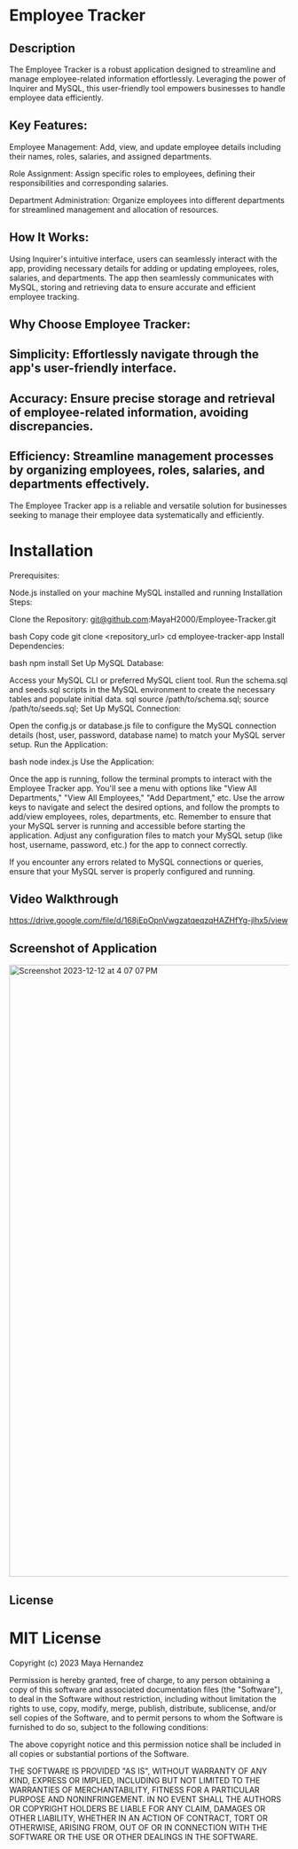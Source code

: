 # Employee Tracker
## Description

The Employee Tracker is a robust application designed to streamline and manage employee-related information effortlessly. Leveraging the power of Inquirer and MySQL, this user-friendly tool empowers businesses to handle employee data efficiently.

## Key Features:

Employee Management: Add, view, and update employee details including their names, roles, salaries, and assigned departments.

Role Assignment: Assign specific roles to employees, defining their responsibilities and corresponding salaries.

Department Administration: Organize employees into different departments for streamlined management and allocation of resources.

## How It Works:

Using Inquirer's intuitive interface, users can seamlessly interact with the app, providing necessary details for adding or updating employees, roles, salaries, and departments. The app then seamlessly communicates with MySQL, storing and retrieving data to ensure accurate and efficient employee tracking.

## Why Choose Employee Tracker:

## Simplicity: Effortlessly navigate through the app's user-friendly interface.

## Accuracy: Ensure precise storage and retrieval of employee-related information, avoiding discrepancies.

## Efficiency: Streamline management processes by organizing employees, roles, salaries, and departments effectively.

The Employee Tracker app is a reliable and versatile solution for businesses seeking to manage their employee data systematically and efficiently.

# Installation 

Prerequisites:

Node.js installed on your machine
MySQL installed and running
Installation Steps:

Clone the Repository: git@github.com:MayaH2000/Employee-Tracker.git

bash
Copy code
git clone <repository_url>
cd employee-tracker-app
Install Dependencies:

bash
npm install
Set Up MySQL Database:

Access your MySQL CLI or preferred MySQL client tool.
Run the schema.sql and seeds.sql scripts in the MySQL environment to create the necessary tables and populate initial data.
sql
source /path/to/schema.sql;
source /path/to/seeds.sql;
Set Up MySQL Connection:

Open the config.js or database.js file to configure the MySQL connection details (host, user, password, database name) to match your MySQL server setup.
Run the Application:

bash
node index.js
Use the Application:

Once the app is running, follow the terminal prompts to interact with the Employee Tracker app.
You'll see a menu with options like "View All Departments," "View All Employees," "Add Department," etc.
Use the arrow keys to navigate and select the desired options, and follow the prompts to add/view employees, roles, departments, etc.
Remember to ensure that your MySQL server is running and accessible before starting the application. Adjust any configuration files to match your MySQL setup (like host, username, password, etc.) for the app to connect correctly.

If you encounter any errors related to MySQL connections or queries, ensure that your MySQL server is properly configured and running.

## Video Walkthrough 
https://drive.google.com/file/d/168jEpOpnVwgzatqeqzqHAZHfYg-jlhx5/view



 ## Screenshot of Application
<img width="1104" alt="Screenshot 2023-12-12 at 4 07 07 PM" src="https://github.com/MayaH2000/Employee-Tracker/assets/101356128/0dc430f4-cf29-4728-9c5a-3b36f399fe3b"> 

## License

# MIT License
Copyright (c) 2023 Maya Hernandez

Permission is hereby granted, free of charge, to any person obtaining a copy of this software and associated documentation files (the "Software"), to deal in the Software without restriction, including without limitation the rights to use, copy, modify, merge, publish, distribute, sublicense, and/or sell copies of the Software, and to permit persons to whom the Software is furnished to do so, subject to the following conditions:

The above copyright notice and this permission notice shall be included in all copies or substantial portions of the Software.

THE SOFTWARE IS PROVIDED "AS IS", WITHOUT WARRANTY OF ANY KIND, EXPRESS OR IMPLIED, INCLUDING BUT NOT LIMITED TO THE WARRANTIES OF MERCHANTABILITY, FITNESS FOR A PARTICULAR PURPOSE AND NONINFRINGEMENT. IN NO EVENT SHALL THE AUTHORS OR COPYRIGHT HOLDERS BE LIABLE FOR ANY CLAIM, DAMAGES OR OTHER LIABILITY, WHETHER IN AN ACTION OF CONTRACT, TORT OR OTHERWISE, ARISING FROM, OUT OF OR IN CONNECTION WITH THE SOFTWARE OR THE USE OR OTHER DEALINGS IN THE SOFTWARE.
